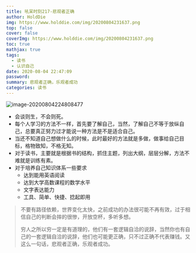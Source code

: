 ```yaml
---
title: 吼呆时刻217-悲观者正确
author: HoldDie
img: https://www.holddie.com/img/20200804231637.png
top: false
cover: false
coverImg: https://www.holddie.com/img/20200804231637.png
toc: true
mathjax: true
tags:
  - 读书
  - 认识自己
date: 2020-08-04 22:47:09
password:
summary: 悲观者正确，乐观者成功
categories: 读书
---
```


![image-20200804224808477](https://www.holddie.com/img/20200804231637.png)

- 会谈则生，不会则死。
- 每个人学习的方法不一样，首先要了解自己，当然，了解自己不等于放纵自己，总要真正努力过才能说一种方法是不是适合自己。
- 当还不知道自己想做什么的时候，此时最好的方法就是多做，做事给自己目标，格物致知，不格无知。
- 对于读书，主要就是根据书的结构，抓住主题，列出大纲，层层分解，方法不难就是训练有素。
- 对于培养自己知识体系一些要求
  - 达到能用英语阅读
  - 达到大学高数课程的数学水平
  - 文字表达能力
  - 工具、简单、快捷、捻起即用



> 不要有路径依赖，世界变化太快，之前成功的办法很可能不再有效，过于相信自己的判断会摔的很惨，开放空杯，多听多想。
>
> 穷人之所以穷一定是有道理的，他们有一套逻辑自洽的说辞，当然你也有自己的一套逻辑自洽的说辞，他们也可能更正确，只不过正确不代表赚钱。又这么一句话，悲观者正确，乐观者成功。